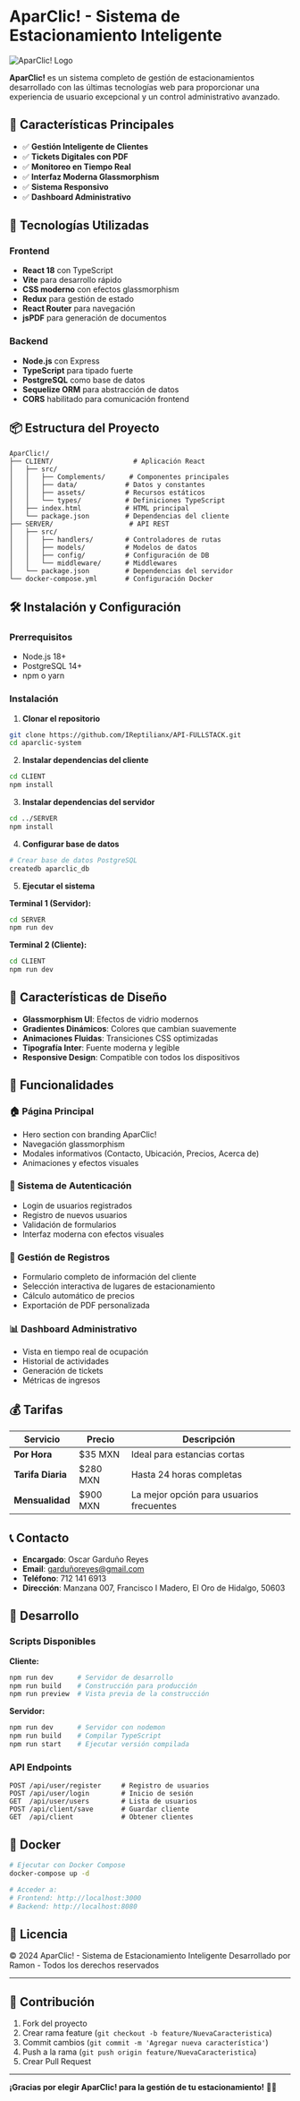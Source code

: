 # AparClic! - Sistema de Estacionamiento Inteligente

![AparClic! Logo](https://img.shields.io/badge/AparClic!-Sistema%20de%20Estacionamiento-blue?style=for-the-badge&logo=data:image/svg+xml;base64,PHN2ZyB3aWR0aD0iMjQiIGhlaWdodD0iMjQiIHZpZXdCb3g9IjAgMCAyNCAyNCIgZmlsbD0ibm9uZSIgeG1sbnM9Imh0dHA6Ly93d3cudzMub3JnLzIwMDAvc3ZnIj4KPHBhdGggZD0iTTMgNkg5VjlIM1Y2WiIgZmlsbD0iIzY2N0VFQSIvPgo8cGF0aCBkPSJNMTIgNkgxOFY5SDEyVjZaIiBmaWxsPSIjNzY0QkEyIi8+CjxwYXRoIGQ9Ik0zIDEySDE4VjE1SDNWMTJaIiBmaWxsPSIjRjA5M0ZCIi8+Cjwvc3ZnPgo=)

**AparClic!** es un sistema completo de gestión de estacionamientos desarrollado con las últimas tecnologías web para proporcionar una experiencia de usuario excepcional y un control administrativo avanzado.

## 🌟 Características Principales

- ✅ **Gestión Inteligente de Clientes**
- ✅ **Tickets Digitales con PDF**
- ✅ **Monitoreo en Tiempo Real**
- ✅ **Interfaz Moderna Glassmorphism**
- ✅ **Sistema Responsivo**
- ✅ **Dashboard Administrativo**

## 🚀 Tecnologías Utilizadas

### Frontend
- **React 18** con TypeScript
- **Vite** para desarrollo rápido
- **CSS moderno** con efectos glassmorphism
- **Redux** para gestión de estado
- **React Router** para navegación
- **jsPDF** para generación de documentos

### Backend
- **Node.js** con Express
- **TypeScript** para tipado fuerte
- **PostgreSQL** como base de datos
- **Sequelize ORM** para abstracción de datos
- **CORS** habilitado para comunicación frontend

## 📦 Estructura del Proyecto

```
AparClic!/
├── CLIENT/                    # Aplicación React
│   ├── src/
│   │   ├── Complements/      # Componentes principales
│   │   ├── data/            # Datos y constantes
│   │   ├── assets/          # Recursos estáticos
│   │   └── types/           # Definiciones TypeScript
│   ├── index.html           # HTML principal
│   └── package.json         # Dependencias del cliente
├── SERVER/                   # API REST
│   ├── src/
│   │   ├── handlers/        # Controladores de rutas
│   │   ├── models/          # Modelos de datos
│   │   ├── config/          # Configuración de DB
│   │   └── middleware/      # Middlewares
│   └── package.json         # Dependencias del servidor
└── docker-compose.yml       # Configuración Docker
```

## 🛠️ Instalación y Configuración

### Prerrequisitos
- Node.js 18+
- PostgreSQL 14+
- npm o yarn

### Instalación

1. **Clonar el repositorio**
```bash
git clone https://github.com/IReptilianx/API-FULLSTACK.git
cd aparclic-system
```

2. **Instalar dependencias del cliente**
```bash
cd CLIENT
npm install
```

3. **Instalar dependencias del servidor**
```bash
cd ../SERVER
npm install
```

4. **Configurar base de datos**
```bash
# Crear base de datos PostgreSQL
createdb aparclic_db
```

5. **Ejecutar el sistema**

**Terminal 1 (Servidor):**
```bash
cd SERVER
npm run dev
```

**Terminal 2 (Cliente):**
```bash
cd CLIENT
npm run dev
```

## 🎨 Características de Diseño

- **Glassmorphism UI**: Efectos de vidrio modernos
- **Gradientes Dinámicos**: Colores que cambian suavemente
- **Animaciones Fluidas**: Transiciones CSS optimizadas
- **Tipografía Inter**: Fuente moderna y legible
- **Responsive Design**: Compatible con todos los dispositivos

## 📱 Funcionalidades

### 🏠 Página Principal
- Hero section con branding AparClic!
- Navegación glassmorphism
- Modales informativos (Contacto, Ubicación, Precios, Acerca de)
- Animaciones y efectos visuales

### 👤 Sistema de Autenticación
- Login de usuarios registrados
- Registro de nuevos usuarios
- Validación de formularios
- Interfaz moderna con efectos visuales

### 📝 Gestión de Registros
- Formulario completo de información del cliente
- Selección interactiva de lugares de estacionamiento
- Cálculo automático de precios
- Exportación de PDF personalizada

### 📊 Dashboard Administrativo
- Vista en tiempo real de ocupación
- Historial de actividades
- Generación de tickets
- Métricas de ingresos

## 💰 Tarifas

| Servicio | Precio | Descripción |
|----------|--------|-------------|
| **Por Hora** | $35 MXN | Ideal para estancias cortas |
| **Tarifa Diaria** | $280 MXN | Hasta 24 horas completas |
| **Mensualidad** | $900 MXN | La mejor opción para usuarios frecuentes |

## 📞 Contacto

- **Encargado**: Oscar Garduño Reyes
- **Email**: garduñoreyes@gmail.com
- **Teléfono**: 712 141 6913
- **Dirección**: Manzana 007, Francisco I Madero, El Oro de Hidalgo, 50603

## 🔧 Desarrollo

### Scripts Disponibles

**Cliente:**
```bash
npm run dev      # Servidor de desarrollo
npm run build    # Construcción para producción
npm run preview  # Vista previa de la construcción
```

**Servidor:**
```bash
npm run dev      # Servidor con nodemon
npm run build    # Compilar TypeScript
npm run start    # Ejecutar versión compilada
```

### API Endpoints

```
POST /api/user/register     # Registro de usuarios
POST /api/user/login        # Inicio de sesión
GET  /api/user/users        # Lista de usuarios
POST /api/client/save       # Guardar cliente
GET  /api/client            # Obtener clientes
```

## 🐳 Docker

```bash
# Ejecutar con Docker Compose
docker-compose up -d

# Acceder a:
# Frontend: http://localhost:3000
# Backend: http://localhost:8080
```

## 📝 Licencia

© 2024 AparClic! - Sistema de Estacionamiento Inteligente
Desarrollado por Ramon - Todos los derechos reservados

---

## 🤝 Contribución

1. Fork del proyecto
2. Crear rama feature (`git checkout -b feature/NuevaCaracteristica`)
3. Commit cambios (`git commit -m 'Agregar nueva característica'`)
4. Push a la rama (`git push origin feature/NuevaCaracteristica`)
5. Crear Pull Request

---

**¡Gracias por elegir AparClic! para la gestión de tu estacionamiento!** 🚗💙
